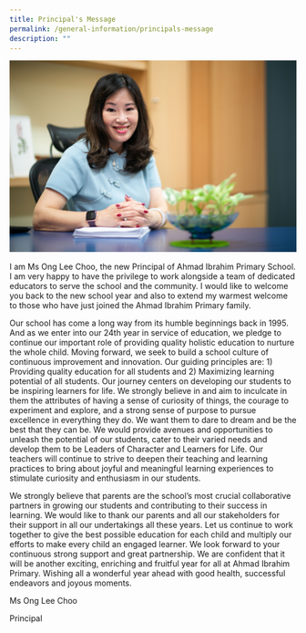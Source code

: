 ```yaml
---
title: Principal's Message
permalink: /general-information/principals-message
description: ""
---
```

![Principal of AIPS](/images/principal.jpg)




	
I am Ms Ong Lee Choo, the new Principal of Ahmad Ibrahim Primary School. I am very happy to have the privilege to work alongside a team of dedicated educators to serve the school and the community. I would like to welcome you back to the new school year and also to extend my warmest welcome to those who have just joined the Ahmad Ibrahim Primary family.  

  

Our school has come a long way from its humble beginnings back in 1995. And as we enter into our 24th year in service of education, we pledge to continue our important role of providing quality holistic education to nurture the whole child. Moving forward, we seek to build a school culture of continuous improvement and innovation. Our guiding principles are: 1) Providing quality education for all students and 2) Maximizing learning potential of all students. Our journey centers on developing our students to be inspiring learners for life. We strongly believe in and aim to inculcate in them the attributes of having a sense of curiosity of things, the courage to experiment and explore, and a strong sense of purpose to pursue excellence in everything they do. We want them to dare to dream and be the best that they can be. We would provide avenues and opportunities to unleash the potential of our students, cater to their varied needs and develop them to be Leaders of Character and Learners for Life. Our teachers will continue to strive to deepen their teaching and learning practices to bring about joyful and meaningful learning experiences to stimulate curiosity and enthusiasm in our students.

  

We strongly believe that parents are the school’s most crucial collaborative partners in growing our students and contributing to their success in learning. We would like to thank our parents and all our stakeholders for their support in all our undertakings all these years. Let us continue to work together to give the best possible education for each child and multiply our efforts to make every child an engaged learner. We look forward to your continuous strong support and great partnership. We are confident that it will be another exciting, enriching and fruitful year for all at Ahmad Ibrahim Primary. Wishing all a wonderful year ahead with good health, successful endeavors and joyous moments.

  

Ms Ong Lee Choo

  
Principal